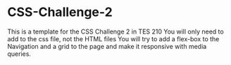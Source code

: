 # CSS-Challenge-2
This is a template for the CSS Challenge 2 in TES 210
You will only need to add to the css file, not the HTML files
You will try to add a flex-box to the Navigation and a grid to the page and make it responsive with media queries.
